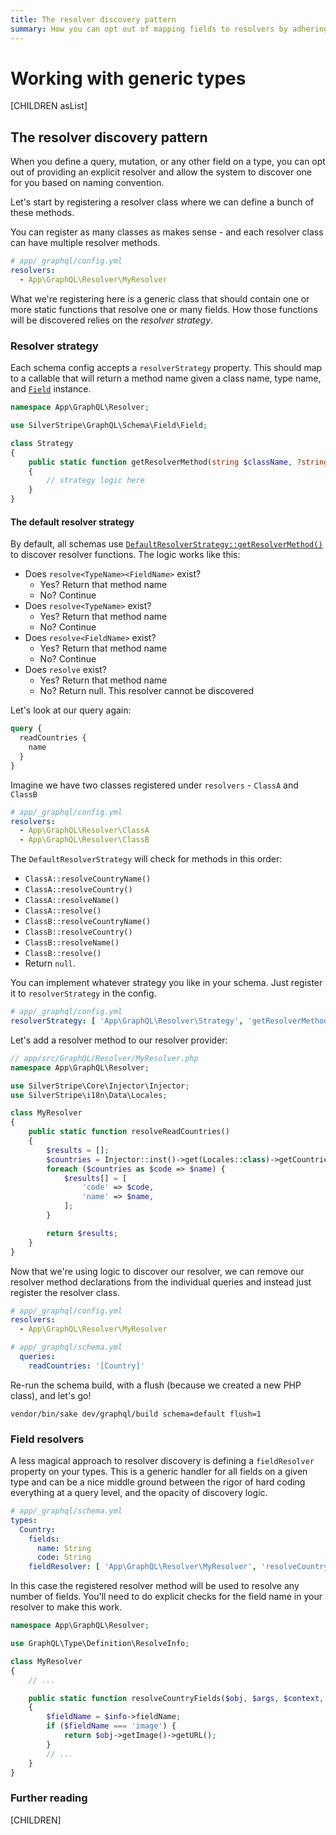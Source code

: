 ```yaml
---
title: The resolver discovery pattern
summary: How you can opt out of mapping fields to resolvers by adhering to naming conventions
---
```


# Working with generic types

[CHILDREN asList]

## The resolver discovery pattern

When you define a query, mutation, or any other field on a type, you can opt out of providing
an explicit resolver and allow the system to discover one for you based on naming convention.

Let's start by registering a resolver class where we can define a bunch of these methods.

You can register as many classes as makes sense - and each resolver class can have multiple
resolver methods.

```yml
# app/_graphql/config.yml
resolvers:
  - App\GraphQL\Resolver\MyResolver
```

What we're registering here is a generic class that should contain one or more static functions that resolve one
or many fields. How those functions will be discovered relies on the *resolver strategy*.

### Resolver strategy

Each schema config accepts a `resolverStrategy` property. This should map to a callable that will return
a method name given a class name, type name, and [`Field`](api:SilverStripe\GraphQL\Schema\Field\Field) instance.

```php
namespace App\GraphQL\Resolver;

use SilverStripe\GraphQL\Schema\Field\Field;

class Strategy
{
    public static function getResolverMethod(string $className, ?string $typeName = null, ?Field $field = null): ?string
    {
        // strategy logic here
    }
}
```

#### The default resolver strategy

By default, all schemas use [`DefaultResolverStrategy::getResolverMethod()`](api:SilverStripe\GraphQL\Schema\Resolver\DefaultResolverStrategy::getResolverMethod())
to discover resolver functions. The logic works like this:

- Does `resolve<TypeName><FieldName>` exist?
  - Yes? Return that method name
  - No? Continue
- Does `resolve<TypeName>` exist?
  - Yes? Return that method name
  - No? Continue
- Does `resolve<FieldName>` exist?
  - Yes? Return that method name
  - No? Continue
- Does `resolve` exist?
  - Yes? Return that method name
  - No? Return null. This resolver cannot be discovered

Let's look at our query again:

```graphql
query {
  readCountries {
    name
  }
}
```

Imagine we have two classes registered under `resolvers` - `ClassA` and `ClassB`

```yml
# app/_graphql/config.yml
resolvers:
  - App\GraphQL\Resolver\ClassA
  - App\GraphQL\Resolver\ClassB
```

The `DefaultResolverStrategy` will check for methods in this order:

- `ClassA::resolveCountryName()`
- `ClassA::resolveCountry()`
- `ClassA::resolveName()`
- `ClassA::resolve()`
- `ClassB::resolveCountryName()`
- `ClassB::resolveCountry()`
- `ClassB::resolveName()`
- `ClassB::resolve()`
- Return `null`.

You can implement whatever strategy you like in your schema. Just register it to `resolverStrategy` in the config.

```yml
# app/_graphql/config.yml
resolverStrategy: [ 'App\GraphQL\Resolver\Strategy', 'getResolverMethod' ]
```

Let's add a resolver method to our resolver provider:

```php
// app/src/GraphQL/Resolver/MyResolver.php
namespace App\GraphQL\Resolver;

use SilverStripe\Core\Injector\Injector;
use SilverStripe\i18n\Data\Locales;

class MyResolver
{
    public static function resolveReadCountries()
    {
        $results = [];
        $countries = Injector::inst()->get(Locales::class)->getCountries();
        foreach ($countries as $code => $name) {
            $results[] = [
                'code' => $code,
                'name' => $name,
            ];
        }

        return $results;
    }
}
```

Now that we're using logic to discover our resolver, we can remove our resolver method declarations from the individual
queries and instead just register the resolver class.

```yml
# app/_graphql/config.yml
resolvers:
  - App\GraphQL\Resolver\MyResolver
```

```yml
# app/_graphql/schema.yml
  queries:
    readCountries: '[Country]'
```

Re-run the schema build, with a flush (because we created a new PHP class), and let's go!

`vendor/bin/sake dev/graphql/build schema=default flush=1`

### Field resolvers

A less magical approach to resolver discovery is defining a `fieldResolver` property on your
types. This is a generic handler for all fields on a given type and can be a nice middle
ground between the rigor of hard coding everything at a query level, and the opacity of discovery logic.

```yml
# app/_graphql/schema.yml
types:
  Country:
    fields:
      name: String
      code: String
    fieldResolver: [ 'App\GraphQL\Resolver\MyResolver', 'resolveCountryFields' ]
```

In this case the registered resolver method will be used to resolve any number of fields.
You'll need to do explicit checks for the field name in your resolver to make this work.

```php
namespace App\GraphQL\Resolver;

use GraphQL\Type\Definition\ResolveInfo;

class MyResolver
{
    // ...

    public static function resolveCountryFields($obj, $args, $context, ResolveInfo $info)
    {
        $fieldName = $info->fieldName;
        if ($fieldName === 'image') {
            return $obj->getImage()->getURL();
        }
        // ...
    }
}
```

### Further reading

[CHILDREN]
